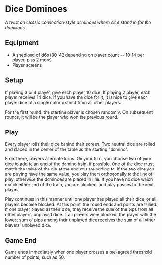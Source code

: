 # Dice Dominoes

*A twist on classic connection-style dominoes where dice stand in for the dominoes*

## Equipment

- A shedload of d6s (30-42 depending on player count -- 10-14 per player, plus 2 more)
- Player screens

## Setup

If playing 3 or 4 player, give each player 10 dice. If playing 2 player, each player receives 14 dice. If you have the dice for it, it is nice to give each player dice of a single color distinct from all other players.

For the first round, the starting player is chosen randomly. On subsequent rounds, it will be the player who won the previous round.

## Play

Every player rolls their dice behind their screen. Two neutral dice are rolled and placed in the center of the table as the starting "domino".

From there, players alternate turns. On your turn, you choose two of your dice to add to an end of the domino train, if possible. One of the dice must match the value of the die at the end you are adding to. If the two dice you are playing have the same value, you play them orthogonally to the line of play; otherwise the dominoes are placed in line. If you have no dice which match either end of the train, you are blocked, and play passes to the next player.

Play continues in this manner until one player has played all their dice, or all players become blocked. At this point, the round ends and points are tallied. If one player played all their dice, they receive the sum of the pips from all other players' unplayed dice. If all players were blocked, the player with the lowest sum of pips among their unplayed dice receives the sum of all other players' unplayed dice.

## Game End

Game ends immediately when one player crosses a pre-agreed threshold number of points, such as 50.
